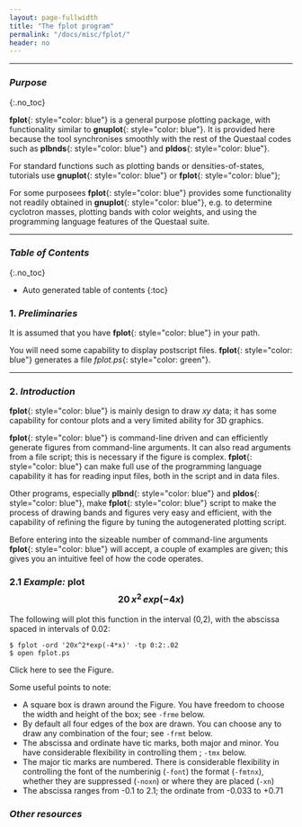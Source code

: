 ```yaml
---
layout: page-fullwidth
title: "The fplot program"
permalink: "/docs/misc/fplot/"
header: no
---
```

_____________________________________________________________


### _Purpose_
{:.no_toc}

**fplot**{: style="color: blue"} is a general purpose plotting package, with functionality similar to **gnuplot**{: style="color: blue"}.
It is provided here because the tool synchronises smoothly with the rest of the Questaal codes such as **plbnds**{: style="color: blue"}
and **pldos**{: style="color: blue"}.  

For standard functions such as plotting bands or densities-of-states, tutorials use **gnuplot**{: style="color: blue"} or **fplot**{: style="color: blue"};

For some purposees **fplot**{: style="color: blue"} provides some functionality not readily obtained in **gnuplot**{: style="color: blue"}, e.g.
to determine cyclotron masses, plotting bands with color weights, and using the programming language features of the Questaal suite.

_____________________________________________________________

### _Table of Contents_
{:.no_toc}
*  Auto generated table of contents
{:toc}  

### 1. _Preliminaries_

It is assumed that you have **fplot**{: style="color: blue"} in your path.  

You will need some capability to display postscript files.   **fplot**{: style="color: blue"} generates a file _fplot.ps_{: style="color: green"}.

_____________________________________________________________

### 2. _Introduction_

**fplot**{: style="color: blue"} is mainly design to draw _xy_ data; it has some capability for contour plots and a very limited ability
for 3D graphics.

**fplot**{: style="color: blue"} is command-line driven and can efficiently generate figures from command-line arguments.  It can also read
arguments from a file script; this is necessary if the figure is complex.  **fplot**{: style="color: blue"} can make full use of the programming
language capability it has for reading input files, both in the script and in data files.

Other programs, especially **plbnd**{: style="color: blue"} and **pldos**{: style="color: blue"}, make **fplot**{: style="color: blue"}
script to make the process of drawing bands and figures very easy and efficient, with the capability of refining the figure by tuning the
autogenerated plotting script.

Before entering into the sizeable number of command-line arguments **fplot**{: style="color: blue"} will accept, 
a couple of examples are given; this gives you an intuitive feel of how the code operates.

### 2.1 _Example:_ plot $$20\,x^2\,exp(-4x)$$

The following will plot this function in the interval (0,2), with the abscissa spaced in intervals of 0.02:

    $ fplot -ord '20x^2*exp(-4*x)' -tp 0:2:.02
    $ open fplot.ps 

Click here to see the Figure.

Some useful points to note:

+ A square box is drawn around the Figure.  You have freedom to choose the width and height of the box; see `-frme` below.
+ By default all four edges of the box are drawn.  You can choose any to draw any combination of the four; see `-frmt` below.
+ The abscissa and ordinate have tic marks, both major and minor.  You have considerable flexibility in controlling them ; `-tmx` below.
+ The major tic marks are numbered.  There is considerable flexibility in controlling the font of the numberinig (`-font`) 
  the format (`-fmtnx`), whether they are suppressed (`-noxn`) or where they are placed
  (`-xn`)
+ The abscissa ranges from -0.1 to 2.1; the ordinate from -0.033 to +0.71


### _Other resources_



